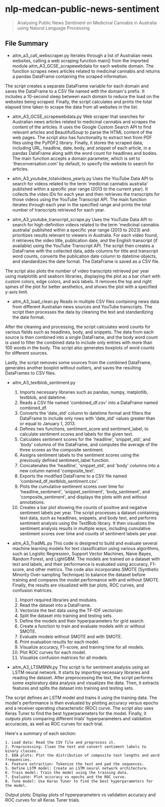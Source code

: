 # nlp-medcan-public-news-sentiment
> Analysing Public News Sentiment on Medicinal Cannabis in Australia using Natural Language Processing

## File Summary
- aitm_a3_call_webscraper.py
Iterates through a list of Australian news websites, calling a web scraping function main() from the imported module aitm_A3_GCSE_scrapewebdata for each website domain. The function scrapes news articles related to medicinal cannabis and returns a pandas DataFrame containing the scraped information.

The script creates a separate DataFrame variable for each domain and saves the DataFrame to a CSV file named with the domain's prefix. It includes a 10-second sleep between each domain to reduce the load on the websites being scraped. Finally, the script calculates and prints the total elapsed time taken to scrape the data from all websites in the list.

- aitm_A3_GCSE_scrapewebdata.py
Web scraper that searches for Australian news articles related to medicinal cannabis and scrapes the content of the articles. It uses the Google Custom Search API to find relevant articles and BeautifulSoup to parse the HTML content of the web pages. The script also has functionality to extract text from PDF files using the PyPDF2 library. Finally, it stores the scraped data, including URL, headline, date, body, and snippet of each article, in a pandas DataFrame along with the word count for headlines and bodies. The main function accepts a domain parameter, which is set to 'theconversation.com' by default, to specify the website to search for articles.

- aitm_A3_youtube_totalvideos_yearly.py
Uses the YouTube Data API to search for videos related to the term 'medicinal cannabis australia' published within a specific year range (2013 to the current year). It collects the video IDs for each year and then retrieves the transcripts for those videos using the YouTube Transcript API. The main function iterates through each year in the specified range and prints the total number of transcripts retrieved for each year.

- aitm_A3_youtube_transcript_scrape.py
Uses the YouTube Data API to search for high-definition videos related to the term 'medicinal cannabis australia' published within a specific year range (2013 to 2023) and prioritizes results relevant to viewers in Australia. For each video found, it retrieves the video title, publication date, and the English transcript (if available) using the YouTube Transcript API. The script then creates a DataFrame with the collected data, adds columns for title and transcript word counts, converts the publication date column to datetime objects, and standardizes the date format. The DataFrame is saved as a CSV file.

The script also plots the number of video transcripts retrieved per year using matplotlib and seaborn libraries, displaying the plot as a bar chart with custom colors, edge colors, and axis labels. It removes the top and right spines of the plot for better aesthetics, and shows the plot with a specified y-axis limit.

- aitm_A3_load_clean.py
Reads in multiple CSV files containing news data from different Australian news sources and YouTube transcripts. The script then processes the data by cleaning the text and standardizing the date format.

After the cleaning and processing, the script calculates word counts for various fields such as headlines, body, and snippets. The data from each source is then combined into a single DataFrame, and the body word count is used to filter the combined data to include only entries with more than 100 words in the body. The script also generates boxplots of word counts for different sources.

Lastly, the script removes some sources from the combined DataFrame, generates another boxplot without outliers, and saves the resulting DataFrames to CSV files.

- aitm_A3_textblob_sentiment.py
	1. Imports necessary libraries such as pandas, numpy, matplotlib, textblob, and datetime.
	2. Reads a CSV file named 'combined_df.csv' into a DataFrame named combined_df.
	3. Converts the 'date_std' column to datetime format and filters the DataFrame to include only rows with 'date_std' values greater than or equal to January 1, 2013.
	4. Defines two functions, sentiment_score and sentiment_label, to calculate sentiment scores and labels for the given text.
	5. Calculates sentiment scores for the 'headline', 'snippet_std', and 'body' columns of the DataFrame, and computes the average of the three scores as the composite sentiment.
	6. Assigns sentiment labels to the sentiment scores using the previously defined sentiment_label function.
	7. Concatenates the 'headline', 'snippet_std', and 'body' columns into a new column named 'composite_text'.
	8. Exports the modified DataFrame to a CSV file named 'combined_df_textblob_sentiment.csv'.
	9. Plots the cumulative sentiment scores over time for 'headline_sentiment', 'snippet_sentiment', 'body_sentiment', and 'composite_sentiment', and displays the plots with and without annotations.
	10. Creates a bar plot showing the counts of positive and negative sentiment labels per year.
	The script processes a dataset containing text data, such as headlines, snippets, and body text, and performs sentiment analysis using the TextBlob library. It then visualizes the sentiment analysis results in multiple ways, including cumulative sentiment scores over time and counts of sentiment labels per year.

- aitm_A3_TradML.py
This code is designed to build and evaluate several machine learning models for text classification using various algorithms, such as Logistic Regression, Support Vector Machines, Naive Bayes, Random Forest, and LightGBM. The models are trained on a dataset with text and labels, and their performance is evaluated using accuracy, F1-score, and other metrics. The code also incorporates SMOTE (Synthetic Minority Over-sampling Technique) to balance the dataset before training and compares the model performance with and without SMOTE. Finally, the results are visualized with bar plots, ROC curves, and confusion matrices.
	1. Import required libraries and modules.
	2. Read the dataset into a DataFrame.
	3. Vectorize the text data using the TF-IDF vectorizer.
	4. Split the dataset into training and testing sets.
	5. Define the models and their hyperparameters for grid search.
	6. Create a function to train and evaluate models with or without SMOTE.
	7. Evaluate models without SMOTE and with SMOTE.
	8. Print evaluation results for each model.
	9. Visualize accuracy, F1-score, and training time for all models.
	10. Plot ROC curves for each model.
	11. Visualize confusion matrices for all models.

- aitm_A3_LTSMRNN.py
This script is for sentiment analysis using an LSTM neural network. It starts by importing necessary libraries and reading the dataset. After preprocessing the text, the script performs some exploratory data analysis and visualizes the data. Then, it extracts features and splits the dataset into training and testing sets.

The script defines an LSTM model and trains it using the training data. The model's performance is then evaluated by plotting accuracy versus epochs and a receiver operating characteristic (ROC) curve. The script also uses Keras Tuner to find the best hyperparameters for the model. Finally, it outputs plots comparing different trials' hyperparameters and validation accuracies, as well as ROC curves for each trial.

Here's a summary of each section:

	1. Load data: Read the CSV file and preprocess it.
	2. Preprocessing: Clean the text and convert sentiment labels to binary classes.
	3. EDA plots: Plot the distribution of composite text lengths and word frequencies.
	4. Feature extraction: Tokenize the text and pad the sequences.
	5. Define LSTM model: Create an LSTM neural network architecture.
	6. Train model: Train the model using the training data.
	7. Evaluate: Plot accuracy vs epochs and the ROC curve.
	8. Tune model: Use Keras Tuner to find the best hyperparameters for the model.
Output plots: Display plots of hyperparameters vs validation accuracy and ROC curves for all Keras Tuner trials.

